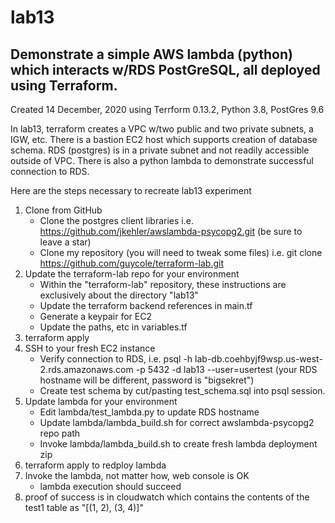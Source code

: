 # lab13
## Demonstrate a simple AWS lambda (python) which interacts w/RDS PostGreSQL, all deployed using Terraform.

Created 14 December, 2020 using Terrform 0.13.2, Python 3.8, PostGres 9.6

In lab13, terraform creates a VPC w/two public and two private subnets, a IGW, etc.  There is a bastion EC2 host which supports creation of database schema.  RDS (postgres) is in a private subnet and not readily accessible outside of VPC.  There is also a python lambda to demonstrate successful connection to RDS. 

Here are the steps necessary to recreate lab13 experiment

1. Clone from GitHub
    * Clone the postgres client libraries i.e. https://github.com/jkehler/awslambda-psycopg2.git (be sure to leave a star)
    * Clone my repository (you will need to tweak some files) i.e. git clone https://github.com/guycole/terraform-lab.git 
2. Update the terraform-lab repo for your environment
    * Within the "terraform-lab" repository, these instructions are exclusively about the directory "lab13"
    * Update the terraform backend references in main.tf 
    * Generate a keypair for EC2
    * Update the paths, etc in variables.tf
3. terraform apply
4. SSH to your fresh EC2 instance 
    * Verify connection to RDS, i.e. psql -h lab-db.coehbyjf9wsp.us-west-2.rds.amazonaws.com -p 5432 -d lab13 --user=usertest (your RDS hostname will be different, password is "bigsekret")
    * Create test schema by cut/pasting test_schema.sql into psql session.
5. Update lambda for your environment
    * Edit lambda/test_lambda.py to update RDS hostname
    * Update lambda/lambda_build.sh for correct awslambda-psycopg2 repo path
    * Invoke lambda/lambda_build.sh to create fresh lambda deployment zip
6. terraform apply to redploy lambda
7. Invoke the lambda, not matter how, web console is OK
    * lambda execution should succeed
8. proof of success is in cloudwatch which contains the contents of the test1 table as "[(1, 2), (3, 4)]"